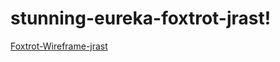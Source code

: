 # stunning-eureka-foxtrot-jrast!
[Foxtrot-Wireframe-jrast](https://github.com/Rastifer/stunning-eureka-foxtrot-jrast/assets/142756798/49c33785-9ec9-4549-8223-769b8e6ac2cf)
